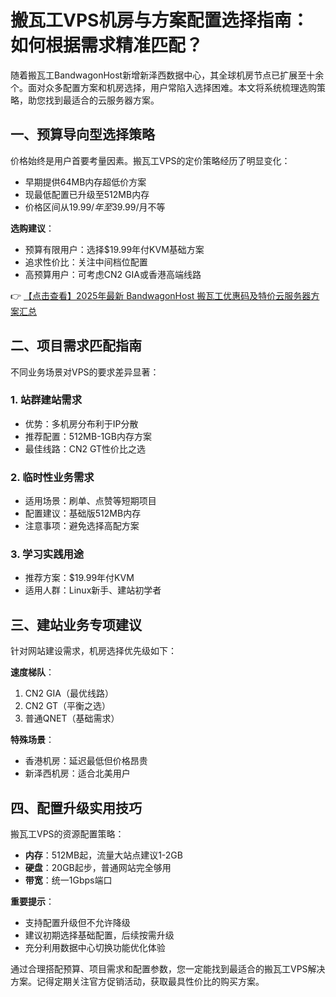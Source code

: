 # 搬瓦工VPS机房与方案配置选择指南：如何根据需求精准匹配？

随着搬瓦工BandwagonHost新增新泽西数据中心，其全球机房节点已扩展至十余个。面对众多配置方案和机房选择，用户常陷入选择困难。本文将系统梳理选购策略，助您找到最适合的云服务器方案。

## 一、预算导向型选择策略

价格始终是用户首要考量因素。搬瓦工VPS的定价策略经历了明显变化：

- 早期提供64MB内存超低价方案
- 现最低配置已升级至512MB内存
- 价格区间从$19.99/年至$39.99/月不等

**选购建议**：
- 预算有限用户：选择$19.99年付KVM基础方案
- 追求性价比：关注中间档位配置
- 高预算用户：可考虑CN2 GIA或香港高端线路

👉 [【点击查看】2025年最新 BandwagonHost 搬瓦工优惠码及特价云服务器方案汇总](https://bit.ly/banwagon)

## 二、项目需求匹配指南

不同业务场景对VPS的要求差异显著：

### 1. 站群建站需求
- 优势：多机房分布利于IP分散
- 推荐配置：512MB-1GB内存方案
- 最佳线路：CN2 GT性价比之选

### 2. 临时性业务需求
- 适用场景：刷单、点赞等短期项目
- 配置建议：基础版512MB内存
- 注意事项：避免选择高配方案

### 3. 学习实践用途
- 推荐方案：$19.99年付KVM
- 适用人群：Linux新手、建站初学者

## 三、建站业务专项建议

针对网站建设需求，机房选择优先级如下：

**速度梯队**：
1. CN2 GIA（最优线路）
2. CN2 GT（平衡之选）
3. 普通QNET（基础需求）

**特殊场景**：
- 香港机房：延迟最低但价格昂贵
- 新泽西机房：适合北美用户

## 四、配置升级实用技巧

搬瓦工VPS的资源配置策略：

- **内存**：512MB起，流量大站点建议1-2GB
- **硬盘**：20GB起步，普通网站完全够用
- **带宽**：统一1Gbps端口

**重要提示**：
- 支持配置升级但不允许降级
- 建议初期选择基础配置，后续按需升级
- 充分利用数据中心切换功能优化体验

通过合理搭配预算、项目需求和配置参数，您一定能找到最适合的搬瓦工VPS解决方案。记得定期关注官方促销活动，获取最具性价比的购买方案。